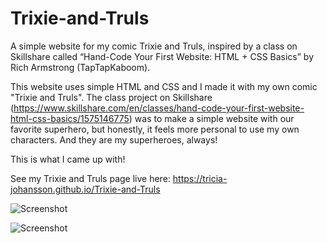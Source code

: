 # Trixie-and-Truls
A simple website for my comic Trixie and Truls, inspired by a class on Skillshare called “Hand-Code Your First Website: HTML + CSS Basics” by Rich Armstrong (TapTapKaboom).

This website uses simple HTML and CSS and I made it with my own comic "Trixie and Truls". The class project on Skillshare (https://www.skillshare.com/en/classes/hand-code-your-first-website-html-css-basics/1575146775) was to make a simple website with our favorite superhero, but honestly, it feels more personal to use my own characters. And they are my superheroes, always!

This is what I came up with!

See my Trixie and Truls page live here: https://tricia-johansson.github.io/Trixie-and-Truls

![Screenshot](https://tricii.com/trixie1.png)

![Screenshot](https://tricii.com/trixie2.png)
